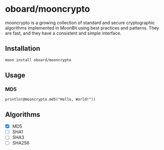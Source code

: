 # oboard/mooncrypto

mooncrypto is a growing collection of standard and secure cryptographic algorithms implemented in MoonBit using best practices and patterns. They are fast, and they have a consistent and simple interface.

## Installation

```bash
moon install oboard/mooncrypto
```

## Usage

### MD5

```moonbit
println(@mooncrypto.md5("Hello, World!"))
```

## Algorithms

- [x] MD5
- [ ] SHA1
- [ ] SHA3
- [ ] SHA256
